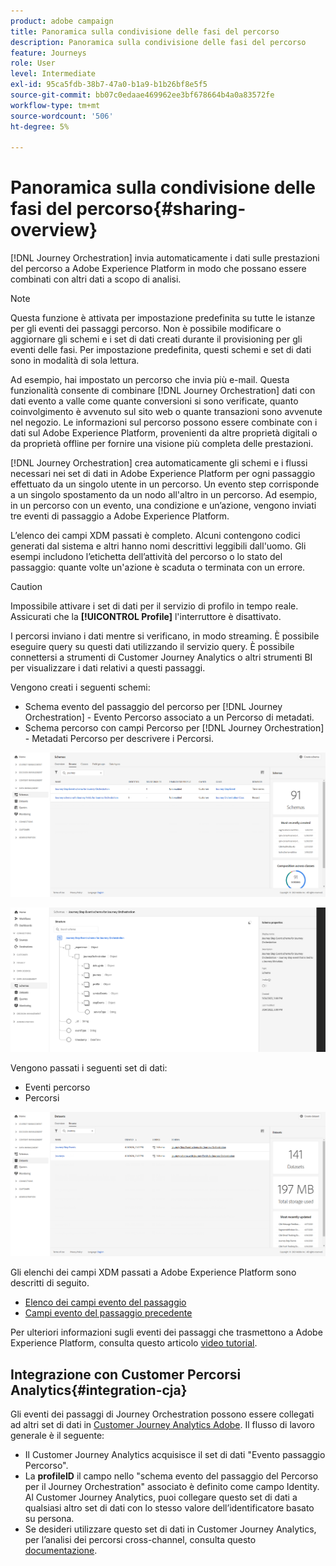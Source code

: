 ```yaml
---
product: adobe campaign
title: Panoramica sulla condivisione delle fasi del percorso
description: Panoramica sulla condivisione delle fasi del percorso
feature: Journeys
role: User
level: Intermediate
exl-id: 95ca5fdb-38b7-47a0-b1a9-b1b26bf8e5f5
source-git-commit: bb07c0edaae469962ee3bf678664b4a0a83572fe
workflow-type: tm+mt
source-wordcount: '506'
ht-degree: 5%

---
```


# Panoramica sulla condivisione delle fasi del percorso{#sharing-overview}

[!DNL Journey Orchestration] invia automaticamente i dati sulle prestazioni del percorso a Adobe Experience Platform in modo che possano essere combinati con altri dati a scopo di analisi.

>[!NOTE]
>
>Questa funzione è attivata per impostazione predefinita su tutte le istanze per gli eventi dei passaggi percorso. Non è possibile modificare o aggiornare gli schemi e i set di dati creati durante il provisioning per gli eventi delle fasi. Per impostazione predefinita, questi schemi e set di dati sono in modalità di sola lettura.

Ad esempio, hai impostato un percorso che invia più e-mail. Questa funzionalità consente di combinare [!DNL Journey Orchestration] dati con dati evento a valle come quante conversioni si sono verificate, quanto coinvolgimento è avvenuto sul sito web o quante transazioni sono avvenute nel negozio. Le informazioni sul percorso possono essere combinate con i dati sul Adobe Experience Platform, provenienti da altre proprietà digitali o da proprietà offline per fornire una visione più completa delle prestazioni.

[!DNL Journey Orchestration] crea automaticamente gli schemi e i flussi necessari nei set di dati in Adobe Experience Platform per ogni passaggio effettuato da un singolo utente in un percorso. Un evento step corrisponde a un singolo spostamento da un nodo all&#39;altro in un percorso. Ad esempio, in un percorso con un evento, una condizione e un’azione, vengono inviati tre eventi di passaggio a Adobe Experience Platform.

L’elenco dei campi XDM passati è completo. Alcuni contengono codici generati dal sistema e altri hanno nomi descrittivi leggibili dall&#39;uomo. Gli esempi includono l’etichetta dell’attività del percorso o lo stato del passaggio: quante volte un&#39;azione è scaduta o terminata con un errore.

>[!CAUTION]
>
>Impossibile attivare i set di dati per il servizio di profilo in tempo reale. Assicurati che la **[!UICONTROL Profile]** l&#39;interruttore è disattivato.

I percorsi inviano i dati mentre si verificano, in modo streaming. È possibile eseguire query su questi dati utilizzando il servizio query. È possibile connettersi a strumenti di Customer Journey Analytics o altri strumenti BI per visualizzare i dati relativi a questi passaggi.

Vengono creati i seguenti schemi:

* Schema evento del passaggio del percorso per [!DNL Journey Orchestration] - Evento Percorso associato a un Percorso di metadati.
* Schema percorso con campi Percorso per [!DNL Journey Orchestration] - Metadati Percorso per descrivere i Percorsi.

![](../assets/sharing1.png)

![](../assets/sharing2.png)

Vengono passati i seguenti set di dati:

* Eventi percorso
* Percorsi

![](../assets/sharing3.png)

Gli elenchi dei campi XDM passati a Adobe Experience Platform sono descritti di seguito.

* [Elenco dei campi evento del passaggio](../building-journeys/sharing-field-list.md)
* [Campi evento del passaggio precedente](../building-journeys/sharing-legacy-fields.md)

Per ulteriori informazioni sugli eventi dei passaggi che trasmettono a Adobe Experience Platform, consulta questo articolo [video tutorial](https://experienceleague.adobe.com/docs/journey-orchestration-learn/tutorials/reporting-step-events-to-adobe-experience-platform.html).

## Integrazione con Customer Percorsi Analytics{#integration-cja}

Gli eventi dei passaggi di Journey Orchestration possono essere collegati ad altri set di dati in [Customer Journey Analytics Adobe](https://experienceleague.adobe.com/docs/analytics-platform/using/cja-overview/cja-overview.html?lang=it). Il flusso di lavoro generale è il seguente:

* Il Customer Journey Analytics acquisisce il set di dati &quot;Evento passaggio Percorso&quot;.
* La **profileID** il campo nello &quot;schema evento del passaggio del Percorso per il Journey Orchestration&quot; associato è definito come campo Identity. Al Customer Journey Analytics, puoi collegare questo set di dati a qualsiasi altro set di dati con lo stesso valore dell’identificatore basato su persona.
* Se desideri utilizzare questo set di dati in Customer Journey Analytics, per l’analisi dei percorsi cross-channel, consulta questo [documentazione](https://experienceleague.adobe.com/docs/analytics-platform/using/cja-usecases/cross-channel.html).
